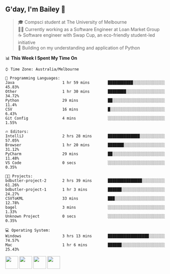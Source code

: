 ## G'day, I'm Bailey 👋

> 🎓 Compsci student at The University of Melbourne <br>
> 👨‍💻 Currently working as a Software Engineer at Loan Market Group <br>
> ☕️ Software engineer with Swap Cup, an eco-friendly student-led initiative <br>
> 🌱 Building on my understanding and application of Python

<!--START_SECTION:waka-->
📊 **This Week I Spent My Time On** 

```text
⌚︎ Time Zone: Australia/Melbourne

💬 Programming Languages: 
Java                     1 hr 59 mins        ███████████░░░░░░░░░░░░░░   45.83% 
Other                    1 hr 30 mins        ████████░░░░░░░░░░░░░░░░░   34.72% 
Python                   29 mins             ██░░░░░░░░░░░░░░░░░░░░░░░   11.4% 
CSV                      16 mins             █░░░░░░░░░░░░░░░░░░░░░░░░   6.43% 
Git Config               4 mins              ░░░░░░░░░░░░░░░░░░░░░░░░░   1.55%

🔥 Editors: 
IntelliJ                 2 hrs 28 mins       ██████████████░░░░░░░░░░░   57.05% 
Browser                  1 hr 20 mins        ███████░░░░░░░░░░░░░░░░░░   31.12% 
PyCharm                  29 mins             ██░░░░░░░░░░░░░░░░░░░░░░░   11.48% 
VS Code                  0 secs              ░░░░░░░░░░░░░░░░░░░░░░░░░   0.35%

🐱‍💻 Projects: 
bdbutler-project-2       2 hrs 39 mins       ███████████████░░░░░░░░░░   61.26% 
bdbutler-project-1       1 hr 3 mins         ██████░░░░░░░░░░░░░░░░░░░   24.27% 
CSVToKML                 33 mins             ███░░░░░░░░░░░░░░░░░░░░░░   12.78% 
bagel                    3 mins              ░░░░░░░░░░░░░░░░░░░░░░░░░   1.33% 
Unknown Project          0 secs              ░░░░░░░░░░░░░░░░░░░░░░░░░   0.35%

💻 Operating System: 
Windows                  3 hrs 13 mins       ██████████████████░░░░░░░   74.57% 
Mac                      1 hr 6 mins         ██████░░░░░░░░░░░░░░░░░░░   25.43%

```


<!--END_SECTION:waka-->

[<img height="40px" src="https://img.icons8.com/ios-filled/2x/linkedin.png">](https://linkedin.com/in/baileybutler1)
[<img height="40px" src="https://img.icons8.com/ios-filled/2x/github.png">](https://github.com/baely)
[<img height="40px" src="https://img.icons8.com/ios-filled/2x/salesforce.png">](https://trailblazer.me/id/baileybutler)
[<img height="40px" src="https://img.icons8.com/ios-filled/2x/instagram.png">](https://instagram.com/bae1y)

